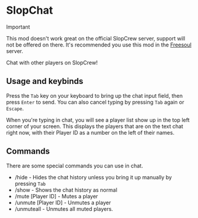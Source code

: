 # SlopChat
> [!IMPORTANT]  
> This mod doesn't work great on the official SlopCrew server, support will not be offered on there.
> It's recommended you use this mod in the [Freesoul](https://discord.com/invite/YUfhan9gSk) server.

Chat with other players on SlopCrew!

## Usage and keybinds
Press the `Tab` key on your keyboard to bring up the chat input field, then press `Enter` to send. You can also cancel typing by pressing `Tab` again or `Escape`.

When you're typing in chat, you will see a player list show up in the top left corner of your screen. This displays the players that are on the text chat right now, with their Player ID as a number on the left of their names.

## Commands
There are some special commands you can use in chat.

* /hide - Hides the chat history unless you bring it up manually by pressing `Tab`
* /show - Shows the chat history as normal
* /mute [Player ID] - Mutes a player
* /unmute [Player ID] - Unmutes a player
* /unmuteall - Unmutes all muted players.